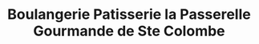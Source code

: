 ---
title: "Boulangerie Patisserie la Passerelle Gourmande de Ste Colombe"
url: /sainte-colombe/boulangerie-patisserie-la-passerelle-gourmande-de-ste-colombe/
shop: Bäckerei
---